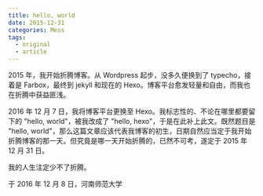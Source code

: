 ```yaml
---
title: hello, world
date: 2015-12-31
categories: Mess
tags:
  - original
  - article
---
```


2015 年，我开始折腾博客。从 Wordpress 起步，没多久便换到了 typecho，接着是 Farbox，最终到 jekyll 和现在的 Hexo。博客平台愈发轻量和自由，而我也在折腾中获益匪浅。

2016 年 12 月 7 日，我将博客平台更换至 Hexo。我标志性的、不论在哪里都要留下的 "hello, world"，被我改成了 "hello, hexo"，于是在此补上此文。既然题目是 "hello, world"，那么这篇文章应该代表我博客的初生，日期自然应当定于我开始折腾博客的那一天。但究竟是哪一天开始折腾的，已然不可考，遂定于 2015 年 12 月 31 日。

我的人生注定少不了折腾。

于 2016 年 12 月 8 日，河南师范大学
